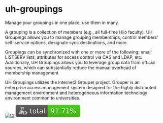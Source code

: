 # uh-groupings

Manage your groupings in one place, use them in many.

A grouping is a collection of members (e.g., all full-time Hilo faculty). UH Groupings allows you to manage grouping memberships, control members' self-service options, designate sync destinations, and more.

Groupings can be synchronized with one or more of the following: email LISTSERV lists, attributes for access control via CAS and LDAP, etc. Additionally, UH Groupings allows you to leverage group data from official sources, which can substantially reduce the manual overhead of membership management.

UH Groupings utilizes the Internet2 Grouper project. Grouper is an enterprise access management system designed for the highly distributed management environment and heterogeneous information technology environment common to universities.

[![CI](https://github.com/uhawaii-system-its-ti-iam/uh-groupings/actions/workflows/ci.yml/badge.svg)](https://github.com/uhawaii-system-its-ti-iam/uh-groupings/actions/workflows/ci.yml)
![Test coverage](https://github.com/uhawaii-system-its-ti-iam/uh-groupings/blob/badges/badges/ui/coverage-total.svg)
